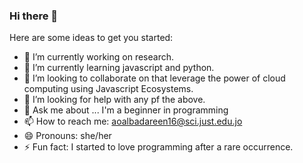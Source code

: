 ### Hi there 👋

Here are some ideas to get you started:

- 🔭 I’m currently working on research.
- 🌱 I’m currently learning javascript and python.
- 👯 I’m looking to collaborate on that leverage the power of cloud computing using Javascript Ecosystems.
- 🤔 I’m looking for help with any pf the above.
- 💬 Ask me about ...   I'm a beginner in programming
- 📫 How to reach me: aoalbadareen16@sci.just.edu.jo
- 😄 Pronouns: she/her
- ⚡ Fun fact: I started to love programming after a rare occurrence.

